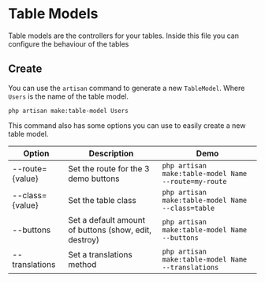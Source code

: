 # Table Models
Table models are the controllers for your tables. Inside this file you can configure the behaviour of the tables

## Create
You can use the `artisan` command to generate a new `TableModel`. Where `Users` is the name of the table model.
```command
php artisan make:table-model Users
```

This command also has some options you can use to easily create a new table model.

| Option | Description | Demo |
| ------------- | ------------- | ------------- |
| --route={value} | Set the route for the 3 demo buttons | `php artisan make:table-model Name --route=my-route` |
| --class={value} | Set the table class | `php artisan make:table-model Name --class=table` |
| --buttons | Set a default amount of buttons (show, edit, destroy) | `php artisan make:table-model Name --buttons` |
| --translations | Set a translations method | `php artisan make:table-model Name --translations` | 
